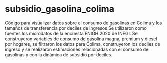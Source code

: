 # subsidio_gasolina_colima
Código para visualizar datos sobre el consumo de gasolinas en Colima y los tamaños de transferencia por deciles de ingresos
Se utilizaron como fuentes los microdatos de la encuesta ENIGH 2020 de INEGI.
Se construyeron variables de consumo de gasolina magna, premium y diesel por hogares, se filtraron los datos para Colima, construyeron los deciles de ingreso y se realizaron estimaciones relacionadas con el consumo de gasolinas y con la dinámica de subsidio por deciles.
